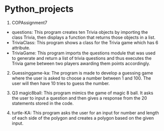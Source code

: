 # Python_projects

1) COPAssignment7
- questions: This program creates ten Trivia objects by importing the class Trivia, then displays a function that returns those objects in a list.
- TriviaClass: This program shows a class for the Trivia game which has 6 attribute.
- TriviaGame: This program imports the questions module that was used to generate and return a list of trivia questions and thus executes the Trivia game between two players awarding them points accordingly.

2) Guessinggame-ka: 
The program is made to develop a guessing game where the user is asked to choose a number between 1 and 100. The user will then have 10 tries to guess the number.

3) Q3 magic8ball:
This program mimics the game of magic 8 ball. It asks the user to input a question and then gives a response from the 20 statements stored in the code.

4) turtle-KA:
This program asks the user for an input for number and length of each side of the polygon and creates a polygon based on the given input.
